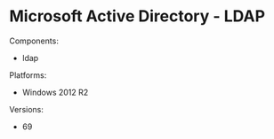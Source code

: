 # Microsoft Active Directory - LDAP


Components:

* ldap

Platforms:

* Windows 2012 R2

Versions:

* 69